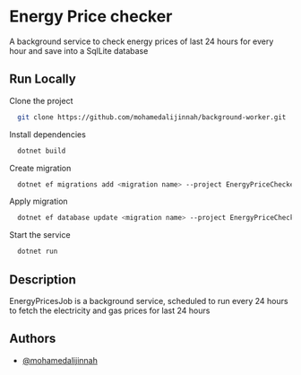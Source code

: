 
# Energy Price checker

A background service to check energy prices of last 24 hours for every hour and save into a SqlLite database




## Run Locally

Clone the project

```bash
  git clone https://github.com/mohamedalijinnah/background-worker.git
```

Install dependencies

```bash
  dotnet build
```

Create migration

```bash
  dotnet ef migrations add <migration name> --project EnergyPriceChecker
```

Apply migration

```bash
  dotnet ef database update <migration name> --project EnergyPriceChecker
```


Start the service

```bash
  dotnet run
```

## Description

EnergyPricesJob is a background service, scheduled to run every 24 hours to fetch the electricity and gas prices for last 24 hours



## Authors

- [@mohamedalijinnah](https://www.github.com/mohamedalijinnah)

